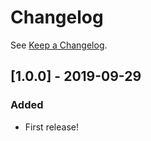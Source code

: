 # Changelog

See [Keep a Changelog](http://keepachangelog.com/).

## [1.0.0] - 2019-09-29
### Added
- First release!
